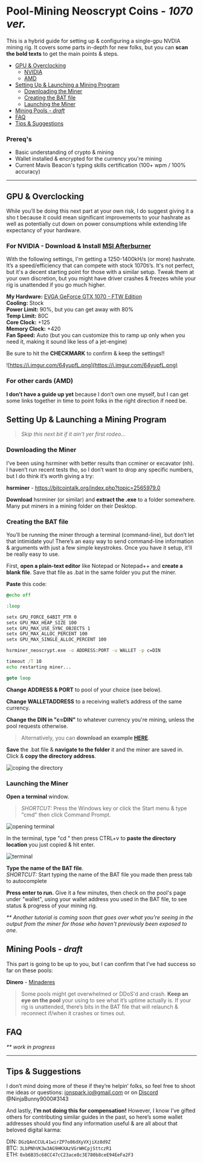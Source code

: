 # Pool-Mining Neoscrypt Coins - _1070 ver._

 This is a hybrid guide for setting up & configuring a single-gpu NVDIA mining rig. It covers some parts in-depth for new folks, but you can **scan the bold texts** to get the main points & steps.


- [GPU & Overclocking](#gpu-overclocking)
    - [NVIDIA](#for-nvidia---download-install-msi-afterburner)
    - [AMD](#for-other-cards-amd)
- [Setting Up & Launching a Mining Program](#setting-up-launching-a-mining-program)
    - [Downloading the Miner](#downloading-the-miner)
    - [Creating the BAT file](#creating-the-bat-file)
    - [Launching the Miner](#launching-the-miner)
- [Mining Pools - _draft_](#mining-pools---draft)
- [FAQ](#faq)
- [Tips & Suggestions](#tips-suggestions)


### Prereq's

  - Basic understanding of crypto & mining
 -  Wallet installed & encrypted for the currency you're mining 
 - Current Mavis Beacon's typing skills certification (100+ wpm / 100% accuracy)


--- 

## GPU & Overclocking

While you’ll be doing this next part at your own risk, I do suggest giving it a sho t because it could mean significant improvements to your hashrate as well as potentially cut down on power consumptions while extending life expectancy of your hardware.

### For NVIDIA - Download & Install [MSI Afterburner](https://bitcointalk.org/index.php?topic=2565979.0)

With the following settings, I'm getting a 1250-1400kH/s (or more) hashrate. It’s a speed/efficiency that can compete with stock 1070ti’s. It's not perfect, but it's a decent starting point for those with a similar setup. Tweak them at your own discretion, but you might have driver crashes & freezes while your rig is unattended if you go much higher.

**My Hardware:** [EVGA GeForce GTX 1070 - FTW Edition](https://www.google.com/search?q=1070&client=opera&hs=OAB&source=lnms&tbm=shop&sa=X&ved=0ahUKEwiXyLC-m5vZAhXM3YMKHQ8eBVwQ_AUICigB&biw=1812&bih=962)  
**Cooling:** Stock  
**Power Limit:** 90%, but you can get away with 80%  
**Temp Limit:** 80C  
**Core Clock:** +125  
**Memory Clock:** +420  
**Fan Speed:** Auto (but you can customize this to ramp up only when you need it, making it sound like less of a jet-engine)  

Be sure to hit the **CHECKMARK** to confirm & keep the settings!!

![https://i.imgur.com/64yupfL.png](https://i.imgur.com/64yupfL.png)

### For other cards (AMD)

**I don’t have a guide up yet** because I don’t own one myself, but I can get some links together in time to point folks in the right direction if need be.

## Setting Up & Launching a Mining Program

> _Skip this next bit if it ain't yer first rodeo..._ 

### Downloading the Miner

I’ve been using hsrminer with better results than ccminer or excavator (nh). I haven’t run recent tests tho, so I don’t want to drop any specific numbers, but I do think it’s worth giving a try:


**hsrminer** - https://bitcointalk.org/index.php?topic=2565979.0


**Download** hsrminer (or similar) and **extract the .exe** to a folder somewhere. Many put miners in a mining folder on their Desktop.

### Creating the BAT file

You’ll be running the miner through a terminal (command-line), but don’t let that intimidate you! There’s an easy way to send command-line information & arguments with just a few simple keystrokes. Once you have it setup, it'll be really easy to use.

First, **open a plain-text editor** like Notepad or Notepad++ and **create a blank file**. Save that file as <some-file-name>.bat in the same folder you put the miner.


**Paste** this code:

```bat
@echo off

:loop

setx GPU_FORCE_64BIT_PTR 0
setx GPU_MAX_HEAP_SIZE 100
setx GPU_MAX_USE_SYNC_OBJECTS 1
setx GPU_MAX_ALLOC_PERCENT 100
setx GPU_MAX_SINGLE_ALLOC_PERCENT 100

hsrminer_neoscrypt.exe -o ADDRESS:PORT -u WALLET -p c=DIN

timeout /T 10
echo restarting miner...

goto loop
```
**Change ADDRESS & PORT** to pool of your choice (see below).

**Change WALLETADDRESS** to a receiving wallet’s address of the same currency.

**Change the DIN in "c=DIN"** to whatever currency you're mining, unless the pool requests otherwise.

> Alternatively, you can **download an example [HERE](https://github.com/NinjaBunny9000/crypto-resources/tree/master/BAT%20File%20Examples)**.

**Save** the .bat file & **navigate to the folder** it and the miner are saved in. Click & **copy the directory address**.


![coping the directory](https://i.imgur.com/J0jlAvR.png)


### Launching the Miner

**Open a terminal** window.  
> _SHORTCUT:_ Press the Windows key or click the Start menu & type "cmd" then click Command Prompt.

![opening terminal](https://i.imgur.com/5Vd2q70.png)

In the terminal, type "cd " then press CTRL+v to **paste the directory location** you just copied & hit enter.

![terminal](https://i.imgur.com/hMEb6Vk.png)

**Type the name of the BAT file**.  
_SHORTCUT:_ Start typing the name of the BAT file you made then press tab to autocomplete

**Press enter to run.** Give it a few minutes, then check on the pool's page under "wallet", using your wallet address you used in the BAT file, to see status & progress of your mining rig.

_** Another tutorial is coming soon that goes over what you're seeing in the output from the miner for those who haven't previously been exposed to one._

## Mining Pools - _draft_

This part is going to be up to you, but I can confirm that I’ve had success so far on these pools:

**Dinero** - [Minaderes](https://minadorespool.gq)  


> Some pools might get overwhelmed or DDoS'd and crash. **Keep an eye on the pool** your using to see what it’s uptime actually is. If your rig is unattended, there’s bits in the BAT file that will relaunch & reconnect if/when it crashes or times out.


## FAQ

_** work in progress_

---

## Tips & Suggestions
I don’t mind doing more of these if they’re helpin’ folks, so feel free to shoot me ideas or questions: ionspark.io@gmail.com or on [Discord](https://discordapp.com) @NinjaBunny9000#3143

And lastly, **I’m not doing this for compensation!** However, I know I’ve gifted others for contributing similar guides in the past, so here’s some wallet addresses should you find any information useful & are all about that beloved digital karma:

DIN: `DGzQAnCCUL41wirZP7o86dXyVXjiXz8d9Z`  
BTC: `3LbPNhVK3w3AG9HKXAzVGrWHCpjSttczR1`  
ETH: `0xb6B35c68CC47cC23ace8c3E780b8ceE94EeFa2F3`
